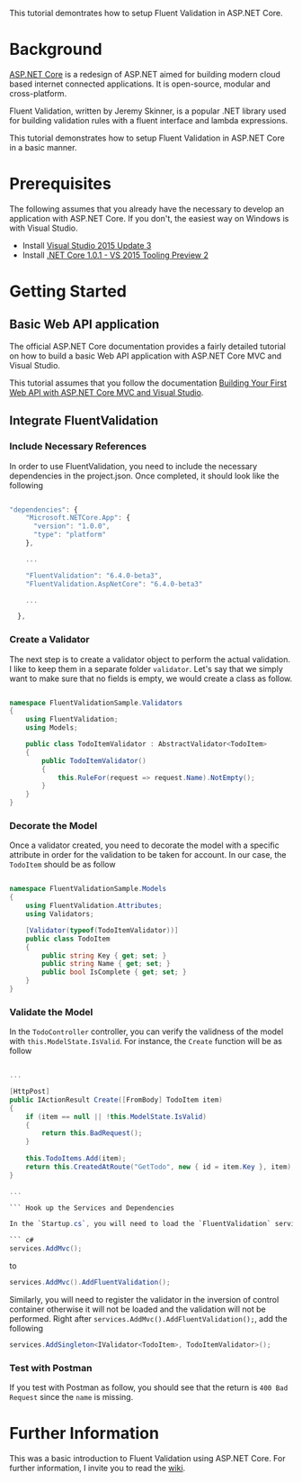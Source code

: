 This tutorial demontrates how to setup Fluent Validation in ASP.NET Core.

# Background

[ASP.NET Core](https://docs.asp.net/en/latest/) is a redesign of ASP.NET aimed for building modern cloud based internet connected applications. It is open-source, modular and cross-platform. 

Fluent Validation, written by Jeremy Skinner, is a popular .NET library used for building validation rules with a fluent interface and lambda expressions. 

This tutorial demonstrates how to setup Fluent Validation in ASP.NET Core in a basic manner. 

# Prerequisites

The following assumes that you already have the necessary to develop an application with ASP.NET Core. If you don't, the easiest way on Windows is with Visual Studio.

- Install [Visual Studio 2015 Update 3](https://go.microsoft.com/fwlink/?LinkId=691129)
- Install [.NET Core 1.0.1 - VS 2015 Tooling Preview 2](https://go.microsoft.com/fwlink/?LinkID=827546)

# Getting Started

## Basic Web API application

The official ASP.NET Core documentation provides a fairly detailed tutorial on how to build a basic Web API application with ASP.NET Core MVC and Visual Studio.

This tutorial assumes that you follow the documentation [Building Your First Web API with ASP.NET Core MVC and Visual Studio](https://docs.asp.net/en/latest/tutorials/first-web-api.html).

## Integrate FluentValidation

### Include Necessary References

In order to use FluentValidation, you need to include the necessary dependencies in the project.json. Once completed, it should look like the following

``` javascript

"dependencies": {
    "Microsoft.NETCore.App": {
      "version": "1.0.0",
      "type": "platform"
    },

    ...

    "FluentValidation": "6.4.0-beta3",
    "FluentValidation.AspNetCore": "6.4.0-beta3"

    ...

  },

```

### Create a Validator

The next step is to create a validator object to perform the actual validation. I like to keep them in a separate folder `validator`. Let's say that we simply want to make sure that no fields is empty, we would create a class as follow.

``` c#

namespace FluentValidationSample.Validators
{
    using FluentValidation;
    using Models;

    public class TodoItemValidator : AbstractValidator<TodoItem>
    {
        public TodoItemValidator()
        {
            this.RuleFor(request => request.Name).NotEmpty();
        }
    }
}

```

### Decorate the Model

Once a validator created, you need to decorate the model with a specific attribute in order for the validation to be taken for account. In our case, the `TodoItem` should be as follow

``` c#

namespace FluentValidationSample.Models
{
    using FluentValidation.Attributes;
    using Validators;

    [Validator(typeof(TodoItemValidator))]
    public class TodoItem
    {
        public string Key { get; set; }
        public string Name { get; set; }
        public bool IsComplete { get; set; }
    }
}


```

### Validate the Model

In the `TodoController` controller, you can verify the validness of the model with `this.ModelState.IsValid`. For instance, the `Create` function will be as follow

``` c#

...

[HttpPost]
public IActionResult Create([FromBody] TodoItem item)
{
    if (item == null || !this.ModelState.IsValid)
    {
        return this.BadRequest();
    }
    
    this.TodoItems.Add(item);
    return this.CreatedAtRoute("GetTodo", new { id = item.Key }, item);
}

...

``` Hook up the Services and Dependencies

In the `Startup.cs`, you will need to load the `FluentValidation` service. In `ConfigureServices`, change

``` c#
services.AddMvc();
```

to 

``` c#
services.AddMvc().AddFluentValidation();
```

Similarly, you will need to register the validator in the inversion of control container otherwise it will not be loaded and the validation will not be performed. Right after `services.AddMvc().AddFluentValidation();`, add the following

``` c#
services.AddSingleton<IValidator<TodoItem>, TodoItemValidator>();
```

### Test with Postman

If you test with Postman as follow, you should see that the return is `400 Bad Request` since the `name` is missing.

# Further Information

This was a basic introduction to Fluent Validation using ASP.NET Core. For further information, I invite you to read the [wiki](https://github.com/JeremySkinner/FluentValidation/wiki).
